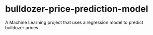 # bulldozer-price-prediction-model
A Machine Learning project that uses a regression model to predict bulldozer prices

